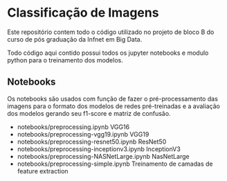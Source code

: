# Classificação de Imagens

Este repositório contem todo o código utilizado no projeto de bloco B do curso de pós graduação da Infnet em Big Data.

Todo código aqui contido possui todos os jupyter notebooks e modulo python para o treinamento dos modelos.

## Notebooks

Os notebooks são usados com função de fazer o pré-processamento das imagens para o formato dos modelos de redes pré-treinadas e a avaliação dos modelos gerando seu f1-score e matriz de confusão.

* notebooks/preprocessing.ipynb VGG16
* notebooks/preprocessing-vgg19.ipynb VGG19
* notebooks/preprocessing-resnet50.ipynb ResNet50
* notebooks/preprocessing-inceptionv3.ipynb InceptionV3
* notebooks/preprocessing-NASNetLarge.ipynb NasNetLarge
* notebooks/preprocessing-simple.ipynb Treinamento de camadas de feature extraction
